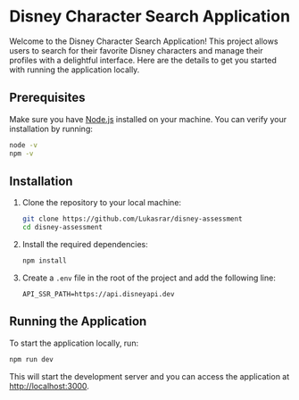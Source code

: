 # Disney Character Search Application

Welcome to the Disney Character Search Application! This project allows users to search for their favorite Disney characters and manage their profiles with a delightful interface. Here are the details to get you started with running the application locally.

## Prerequisites

Make sure you have [Node.js](https://nodejs.org/) installed on your machine. You can verify your installation by running:

```bash
node -v
npm -v
```

## Installation

1. Clone the repository to your local machine:

   ```bash
   git clone https://github.com/Lukasrar/disney-assessment
   cd disney-assessment
   ```

2. Install the required dependencies:

   ```bash
   npm install
   ```

3. Create a `.env` file in the root of the project and add the following line:

   ```env
   API_SSR_PATH=https://api.disneyapi.dev
   ```

## Running the Application

To start the application locally, run:

```bash
npm run dev
```

This will start the development server and you can access the application at [http://localhost:3000](http://localhost:3000).
